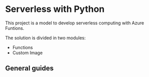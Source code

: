 # Serverless with Python

This project is a model to develop serverless computing with Azure Funtions.

The solution is divided in two modules:

- Functions
- Custom Image


## General guides

